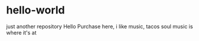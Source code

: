 # hello-world
just another repository
Hello
Purchase here, i like music, tacos 
soul music is where it's at
